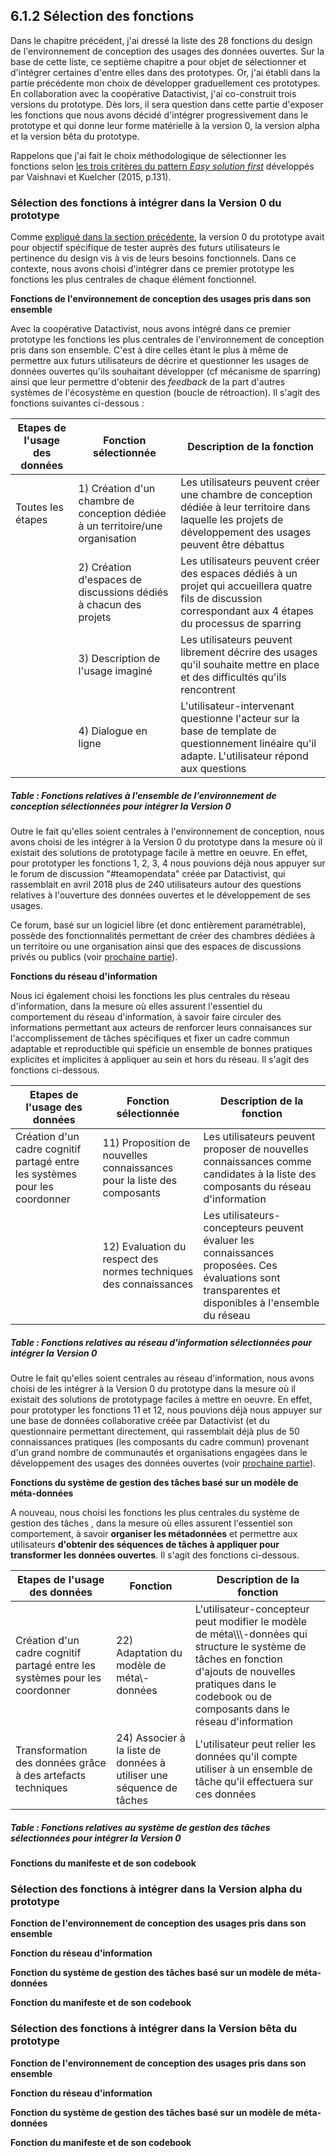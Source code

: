 ## 6.1.2 Sélection des fonctions 

Dans le chapitre précédent, j'ai dressé la liste des 28 fonctions du design de l'environnement de conception des usages des données ouvertes. Sur la base de cette liste, ce septième chapitre a pour objet de sélectionner et d'intégrer certaines d'entre elles dans des prototypes. Or, j'ai établi dans la partie précédente mon choix de développer graduellement ces prototypes. En collaboration avec la coopérative Datactivist, j'ai co-construit trois versions du prototype. Dès lors, il sera question dans cette partie d'exposer les fonctions que nous avons décidé d'intégrer progressivement dans le prototype et qui donne leur forme matérielle à la version 0, la version alpha et la version bêta du prototype. 

Rappelons que j'ai fait le choix méthodologique de sélectionner les fonctions selon [les trois critères du pattern _Easy solution first_](6_prototypage.md) développés par Vaishnavi et Kuelcher (2015, p.131). 


### Sélection des fonctions à intégrer dans la Version 0 du prototype

Comme [expliqué dans la section précédente](6.1.1_prototypage_connaissance_objectifs.md), la version 0 du prototype avait pour objectif spécifique de tester auprès des futurs utilisateurs le pertinence du design vis à vis de leurs besoins fonctionnels. Dans ce contexte, nous avons choisi d'intégrer dans ce premier prototype les fonctions les plus centrales de chaque élément fonctionnel. 

**Fonctions de l'environnement de conception des usages pris dans son ensemble**

Avec la coopérative Datactivist, nous avons intégré dans ce premier prototype les fonctions les plus centrales de l'environnement de conception pris dans son ensemble. C'est à dire celles étant le plus à même de permettre aux futurs utilisateurs de décrire et questionner les usages de données ouvertes qu'ils souhaitant développer (cf mécanisme de sparring) ainsi que leur permettre d'obtenir des _feedback_ de la part d'autres systèmes de l'écosystème en question (boucle de rétroaction). Il s'agit des fonctions suivantes ci-dessous : 



| Etapes de l'usage des données | Fonction sélectionnée                                                                         | Description de la fonction                                                                                                                                                               |
|-------------------------------|----------------------------------------------------------------------------------|------------------------------------------------------------------------------------------------------------------------------------------------------------------------------------------|
| Toutes les étapes             | 1\) Création d'un chambre de conception dédiée à un territoire/une organisation  |  Les utilisateurs peuvent créer une chambre de conception dédiée à leur territoire dans laquelle les projets de développement des usages peuvent être débattus                           |
|                               | 2\) Création d'espaces de discussions dédiés à chacun des projets                | Les utilisateurs peuvent créer des espaces dédiés à un projet qui accueillera quatre fils de discussion correspondant aux 4 étapes du processus de sparring                              |
|                               | 3\) Description de l'usage imaginé                                               | Les utilisateurs peuvent librement décrire des usages qu'il souhaite mettre en place et des difficultés qu'ils rencontrent                                                               |
|                               | 4\) Dialogue en ligne                                                            | L'utilisateur\-intervenant questionne l'acteur sur la base de template de questionnement linéaire qu'il adapte\. L'utilisateur répond aux questions                                      |

##### Table : Fonctions relatives à l'ensemble de l'environnement de conception sélectionnées pour intégrer la Version 0



Outre le fait qu'elles soient centrales à l'environnement de conception, nous avons choisi de les intégrer à la Version 0 du prototype dans la mesure où il existait des solutions de prototypage facile à mettre en oeuvre. En effet, pour prototyper les fonctions 1, 2, 3, 4 nous pouvions déjà nous appuyer sur le forum de discussion "#teamopendata" créée par Datactivist, qui rassemblait en avril 2018 plus de 240 utilisateurs autour des questions relatives à l'ouverture des données ouvertes et le développement de ses usages. 

Ce forum, basé sur un logiciel libre (et donc entièrement paramétrable), possède des fonctionnalités permettant de créer des chambres dédiées à un territoire ou une organisation ainsi que des espaces de discussions privés ou publics (voir [prochaine partie](6.1.3_prototypage_connaissance_construction.md)). 


**Fonctions du réseau d'information**

Nous ici également choisi les fonctions les plus centrales du réseau d'information, dans la mesure où elles assurent l'essentiel du comportement du réseau d'information, à savoir faire circuler des informations permettant aux acteurs de renforcer leurs connaisances sur l'accomplissement de tâches spécifiques et fixer un cadre commun adaptable et reproductible qui spéficie un ensemble de bonnes pratiques explicites et implicites à appliquer au sein et hors du réseau. Il s'agit des fonctions ci-dessous.

| Etapes de l'usage des données                                                        | Fonction sélectionnée                                                                                                        | Description de la fonction                                                                                                                                                                                                        |
|--------------------------------------------------------------------------------------|------------------------------------------------------------------------------------------------------------------|-----------------------------------------------------------------------------------------------------------------------------------------------------------------------------------------------------------------------------------|
| Création d'un cadre cognitif partagé entre les systèmes pour les coordonner          | 11\) Proposition de nouvelles connaissances pour la liste des composants                                         | Les utilisateurs peuvent proposer de nouvelles connaissances comme candidates à la liste des composants du réseau d'information                                                                                                   |
|                                                                                      | 12\) Evaluation du respect des normes techniques des connaissances                                               | Les utilisateurs\-concepteurs peuvent évaluer les connaissances proposées\. Ces évaluations sont transparentes et disponibles à l'ensemble du réseau                                                                              |

##### Table : Fonctions relatives au réseau d'information sélectionnées pour intégrer la Version 0


Outre le fait qu'elles soient centrales au réseau d'information, nous avons choisi de les intégrer à la Version 0 du prototype dans la mesure où il existait des solutions de prototypage faciles à mettre en oeuvre. En effet, pour prototyper les fonctions 11 et 12, nous pouvions déjà nous appuyer sur une base de données collaborative créée par Datactivist (et du questionnaire permettant directement, qui rassemblait déjà plus de 50 connaissances pratiques (les composants du cadre commun) provenant d'un grand nombre de communautés et organisations engagées dans le développement des usages des données ouvertes (voir [prochaine partie](6.1.3_prototypage_connaissance_construction.md)). 



**Fonctions du système de gestion des tâches basé sur un modèle de méta-données**

A nouveau, nous choisi les fonctions les plus centrales du système de gestion des tâches , dans la mesure où elles assurent l'essentiel son comportement, à savoir **organiser les métadonnées** et permettre aux utilisateurs **d'obtenir des séquences de tâches à appliquer pour transformer les données ouvertes**. Il s'agit des fonctions ci-dessous. 


| Etapes de l'usage des données                                               | Fonction                                                              | Description de la fonction                                                                                                                                                                                             |
|-----------------------------------------------------------------------------|-----------------------------------------------------------------------|------------------------------------------------------------------------------------------------------------------------------------------------------------------------------------------------------------------------|
| Création d'un cadre cognitif partagé entre les systèmes pour les coordonner | 22\) Adaptation du modèle de méta\\\-données                          | L'utilisateur\-concepteur peut modifier le modèle de méta\\\\\\\-données qui structure le système de tâches en fonction d'ajouts de nouvelles pratiques dans le codebook ou de composants dans le réseau d'information |
| Transformation des données grâce à des artefacts techniques                 | 24\) Associer à la liste de données à utiliser une séquence de tâches | L'utilisateur peut relier les données qu'il compte utiliser à un ensemble de tâche qu'il effectuera sur ces données                                                                                                    |


##### Table : Fonctions relatives au système de gestion des tâches sélectionnées pour intégrer la Version 0

**Fonctions du manifeste et de son codebook**


### Sélection des fonctions à intégrer dans la Version alpha du prototype


**Fonction de l'environnement de conception des usages pris dans son ensemble**



**Fonction du réseau d'information**



**Fonction du système de gestion des tâches basé sur un modèle de méta-données**



**Fonction du manifeste et de son codebook**



### Sélection des fonctions à intégrer dans la Version bêta du prototype


**Fonction de l'environnement de conception des usages pris dans son ensemble**



**Fonction du réseau d'information**



**Fonction du système de gestion des tâches basé sur un modèle de méta-données**



**Fonction du manifeste et de son codebook**


